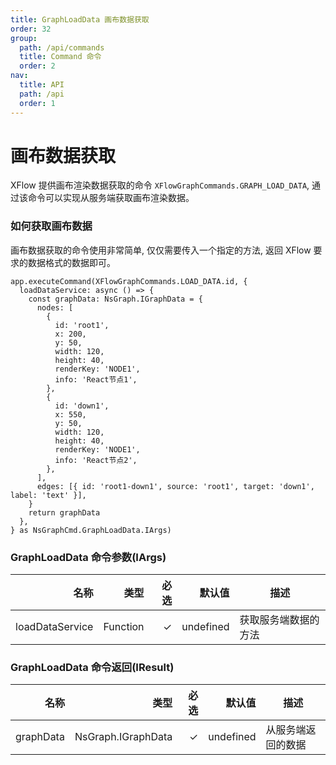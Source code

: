 ```yaml
---
title: GraphLoadData 画布数据获取
order: 32
group:
  path: /api/commands
  title: Command 命令
  order: 2
nav:
  title: API
  path: /api
  order: 1
---
```


# 画布数据获取

XFlow 提供画布渲染数据获取的命令 `XFlowGraphCommands.GRAPH_LOAD_DATA`, 通过该命令可以实现从服务端获取画布渲染数据。

### 如何获取画布数据

画布数据获取的命令使用非常简单, 仅仅需要传入一个指定的方法, 返回 XFlow 要求的数据格式的数据即可。

```tsx | pure
app.executeCommand(XFlowGraphCommands.LOAD_DATA.id, {
  loadDataService: async () => {
    const graphData: NsGraph.IGraphData = {
      nodes: [
        {
          id: 'root1',
          x: 200,
          y: 50,
          width: 120,
          height: 40,
          renderKey: 'NODE1',
          info: 'React节点1',
        },
        {
          id: 'down1',
          x: 550,
          y: 50,
          width: 120,
          height: 40,
          renderKey: 'NODE1',
          info: 'React节点2',
        },
      ],
      edges: [{ id: 'root1-down1', source: 'root1', target: 'down1', label: 'text' }],
    }
    return graphData
  },
} as NsGraphCmd.GraphLoadData.IArgs)
```

### GraphLoadData 命令参数(IArgs)

|            名称 |     类型 | 必选 |    默认值 | 描述                 |
| --------------: | -------: | ---: | --------: | -------------------- |
| loadDataService | Function |    ✓ | undefined | 获取服务端数据的方法 |

### GraphLoadData 命令返回(IResult)

|      名称 |               类型 | 必选 |    默认值 | 描述               |
| --------: | -----------------: | ---: | --------: | ------------------ |
| graphData | NsGraph.IGraphData |    ✓ | undefined | 从服务端返回的数据 |
